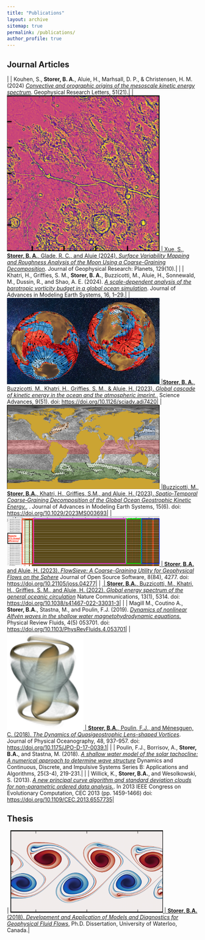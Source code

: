 ```yaml
---
title: "Publications"
layout: archive
sitemap: true
permalink: /publications/
author_profile: true
---
```


## Journal Articles

|  | Kouhen, S., **Storer, B. A.**, Aluie, H., Marhsall, D. P., \& Christensen, H. M. (2024) [*Convective and orographic origins of the mesoscale kinetic energy spectrum*](https://doi.org/10.1029/2024GL110804). Geophysical Research Letters, 51(21).|
| <a href="/assets/images/Lunar.png"><img src="/assets/images/Lunar.png" width="400px" alt=""> | Xue, S., **Storer, B. A.**, Glade, R. C., and Aluie (2024). [*Surface Variability Mapping and Roughness Analysis of the Moon Using a Coarse-Graining Decomposition*](https://doi.org/10.1029/2024JE008484). Journal of Geophysical Research: Planets, 129(10).|
|  | Khatri, H., Griffies, S. M., **Storer, B. A.**, Buzzicotti, M., Aluie, H., Sonnewald, M., Dussin, R., and Shao, A. E. (2024). [*A scale-dependent analysis of the barotropic vorticity budget in a global ocean simulation*](https://doi.org/10.1029/2023MS003813). Journal of Advances in Modeling Earth Systems, 16, 1–29.|
| <a href="/assets/images/SciAdv_2023_Globe.png"><img src="/assets/images/SciAdv_2023_Globe.png" width="400px" alt=""> |**Storer, B. A.**, Buzzicotti, M., Khatri, H., Griffies, S. M., & Aluie, H. (2023). [*Global cascade of kinetic energy in the ocean and the atmospheric imprint.*](https://doi.org/10.1126/sciadv.adi7420), Science Advances, 9(51). doi: https://doi.org/10.1126/sciadv.adi7420|
| <a href="/assets/images/JAMES_2023_Mask.png"><img src="/assets/images/JAMES_2023_Mask.png" width="400px" alt=""> |Buzzicotti, M., **Storer, B.A.**, Khatri, H., Griffies, S.M., and Aluie, H. (2023). [*Spatio‐Temporal Coarse‐Graining Decomposition of the Global Ocean Geostrophic Kinetic Energy.*](https://doi.org/10.1029/2023MS003693), . Journal of Advances in Modeling Earth Systems, 15(6). doi: https://doi.org/10.1029/2023MS003693|
| <a href="/assets/images/FlowSieveVTune.png"><img src="/assets/images/FlowSieveVTune.png" width="400px" alt=""> | **Storer, B.A.** and Aluie, H. (2023). [*FlowSieve: A Coarse-Graining Utility for Geophysical Flows on the Sphere*](https://doi.org/10.21105/joss.04277) Journal of Open Source Software, 8(84), 4277. doi: https://doi.org/10.21105/joss.04277|
| <a href="/assets/images/NatCommStreamlines.png"><img src="/assets/images/NatCommStreamlines.png" width="400px" alt=""> | **Storer, B.A.**, Buzzicotti, M., Khatri, H., Griffies, S. M., and Aluie, H. (2022). [*Global energy spectrum of the general oceanic circulation*](https://doi.org/10.1038/s41467-022-33031-3) Nature Communications, 13(1), 5314. doi: https://doi.org/10.1038/s41467-022-33031-3|
|  | Magill M., Coutino A., **Storer, B.A.**, Stastna, M., and Poulin, F.J. (2019). [*Dynamics of nonlinear Alfvén waves in the shallow water magnetohydrodynamic equations.*](https://doi.org/10.1103/PhysRevFluids.4.053701) Physical Review Fluids, 4(5) 053701. doi: https://doi.org/10.1103/PhysRevFluids.4.053701|
| <a href="/assets/images/LensVortex.jpg"><img src="/assets/images/LensVortex.jpg" width="200px" alt=""> | **Storer, B.A.**, Poulin, F.J., and Ménesguen, C. (2018). [*The Dynamics of Quasigeostrophic Lens-shaped Vortices*](https://doi.org/10.1175/JPO-D-17-0039.1). Journal of Physical Oceanography, 48, 937-957. doi: https://doi.org/10.1175/JPO-D-17-0039.1|
|  | Poulin, F.J., Borrisov, A., **Storer, B.A.**, and Stastna, M. (2018). [*A shallow water model of the solar tachocline: A numerical approach to determine wave structure*](https://online.watsci.org/abstract_pdf/2018v25/v25n3b-pdf/6.pdf) Dynamics and Continuous, Discrete, and Impulsive Systems Series B: Applications and Algorithms, 25(3-4), 219-231.|
|  | Willick, K., **Storer, B.A.**, and Wesolkowski, S. (2013). [*A new principal curve algorithm and standard deviation clouds for non-parametric ordered data analysis.*](https://doi.org/10.1109/CEC.2013.6557735). In 2013 IEEE Congress on Evolutionary Computation, CEC 2013 (pp. 1459-1466) doi: https://doi.org/10.1109/CEC.2013.6557735|

## Thesis

| <a href="/assets/images/QGJetDestabilize.png"><img src="/assets/images/QGJetDestabilize.png" width="400px" alt=""> | **Storer, B.A.** (2018).  [*Development and Application of Models and Diagnostics for Geophysical Fluid Flows*](https://uwspace.uwaterloo.ca/handle/10012/14320), Ph.D. Dissertation, University of Waterloo, Canada.|

